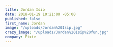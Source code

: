 ```yaml
---
title: Jordan Isip
date: 2018-01-19 10:21:00 -05:00
published: false
first_name: Jordan
image: "/uploads/Jordan%20Isip.jpg"
crazy_image: "/uploads/Jordan%20Isip%20fun.jpg"
company: Fixie
---
```


